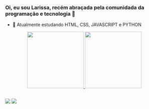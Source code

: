 ### Oi, eu sou Larissa, recém abraçada pela comunidada da programação e tecnologia 👋


- 🌱 Atualmente estudando HTML, CSS, JAVASCRIPT e PYTHON


<div align="center">
  <a href="https://github.com/larissasmartins">
  <img height="180em" src="https://github-readme-stats.vercel.app/api?username=larissasmartins&show_icons=true&theme=dark&include_all_commits=true&count_private=true"/>
  <img height="180em" src="https://github-readme-stats.vercel.app/api/top-langs/?username=larissasmartins&layout=compact&langs_count=7&theme=dark"/>
</div>
  
  ##
  
 <div>
  <a href = "mailto:laricsmartins@gmail.com"><img src="https://img.shields.io/badge/-Gmail-%23333?style=for-the-badge&logo=gmail&logoColor=white" target="_blank"></a>
  <a href="https://www.linkedin.com/in/larissa-s-martins/" target="_blank"><img src="https://img.shields.io/badge/-LinkedIn-%230077B5?style=for-the-badge&logo=linkedin&logoColor=white" target="_blank"></a> 
  </div>
  
